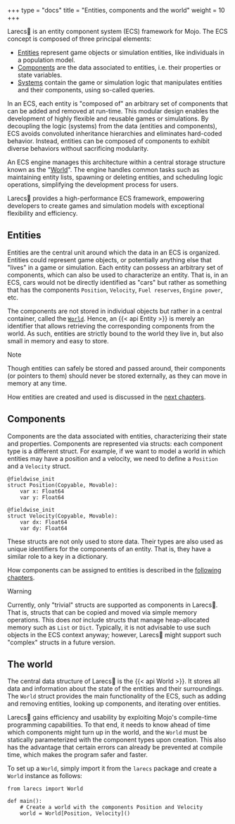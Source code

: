 +++
type = "docs"
title = "Entities, components and the world"
weight = 10
+++

Larecs🌲 is an entity component system (ECS) framework for Mojo.
The ECS concept is composed of three principal elements:

- [Entities](#entities) represent game objects or simulation entities, like individuals in a population model.
- [Components](#components) are the data associated to entities, i.e. their properties or state variables.
- [Systems](../systems_scheduler) contain the game or simulation logic that manipulates entities and their components, using so-called queries.

In an ECS, each entity is "composed of" an arbitrary set of components that can be added and removed at run-time.
This modular design enables the development of highly flexible and reusable games or simulations.
By decoupling the logic (systems) from the data (entities and components),
ECS avoids convoluted inheritance hierarchies and eliminates hard-coded behavior.
Instead, entities can be composed of components to exhibit diverse behaviors without sacrificing modularity.

An ECS engine manages this architecture within a central storage structure known as the "[World](#the-world)".
The engine handles common tasks such as maintaining entity lists, spawning or deleting entities,
and scheduling logic operations, simplifying the development process for users.

Larecs🌲 provides a high-performance ECS framework,
empowering developers to create games and simulation models with exceptional flexibility and efficiency.

## Entities

Entities are the central unit around which the data in
an ECS is organized. Entities could represent game objects,
or potentially anything else that "lives" in a game or simulation.
Each entity can possess an arbitrary
set of components, which can also be used to characterize
an entity. That is, in an ECS, cars would not be directly 
identified as "cars" but rather as something that has 
the components `Position`, `Velocity`, `Fuel reserves`, 
`Engine power`, etc. 

The components are not stored in individual 
objects but rather in a central container, called the [`World`](#the-world). 
Hence, an {{< api Entity >}} is merely an identifier that allows
retrieving the corresponding components from the world.
As such, entities are strictly bound to the world they live in,
but also small in memory and easy to store.

> [!NOTE] 
> Though entities can safely be stored and passed around,
> their components (or pointers to them) should never be stored
> externally, as they can move in memory at any time.

How entities are created and used is discussed in the
[next chapters](../adding_and_removing_entities).

## Components

Components are the data associated with entities, characterizing
their state and properties. Components are represented
via structs: each component type is a different struct.
For example, if we want to model a world in which 
entities may have a position and a velocity, we need to 
define a `Position` and a `Velocity` struct.

```mojo {doctest="guide_entities_components_world" global=true}
@fieldwise_init
struct Position(Copyable, Movable):
    var x: Float64
    var y: Float64

@fieldwise_init
struct Velocity(Copyable, Movable):
    var dx: Float64
    var dy: Float64
```

These structs are not only used to store data. Their
types are also used as unique identifiers for the components
of an entity. That is, they have a similar role to 
a key in a dictionary.

How components can be assigned to entities is described 
in the [following chapters](../adding_and_removing_entities).

> [!Warning]
> Currently, only "trivial" structs are supported as 
> components in Larecs🌲. That is, structs that can be
> copied and moved via simple memory operations. This does
> *not* include structs that manage heap-allocated memory
> such as `List` or `Dict`. Typically, it is not advisable to
> use such objects in the ECS context anyway; however, 
> Larecs🌲 might support such "complex" structs in a future version. 

## The world

The central data structure of Larecs🌲 is the
{{< api World >}}. It stores all data and information about
the state of the entities and their surroundings.
The `World` struct provides the main functionality
of the ECS, such as adding and removing entities,
looking up components, and iterating over entities.

Larecs🌲 gains efficiency and usability by exploiting
Mojo's compile-time programming capabilities.
To that end, it needs to know ahead of time 
which components might turn up in the world, and the `World` 
must be statically parameterized with the component types upon 
creation. This also has the advantage that certain errors
can already be prevented at compile time, which makes the
program safer and faster.

To set up a `World`, simply import it from the `larecs` package
and create a `World` instance as follows:

```mojo {doctest="guide_entities_components_world" global=true}
from larecs import World

def main():
    # Create a world with the components Position and Velocity
    world = World[Position, Velocity]()
```
